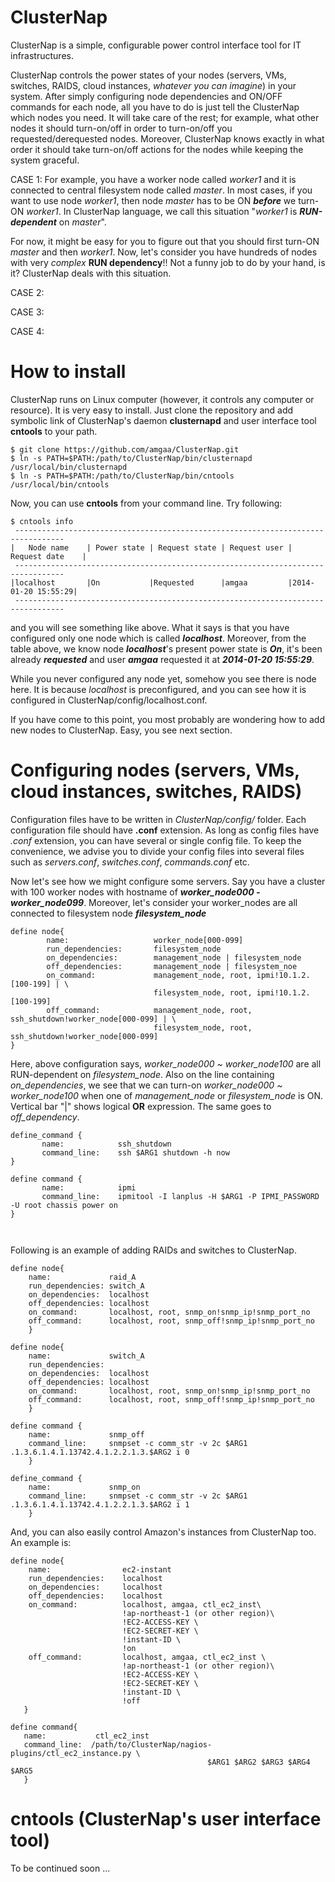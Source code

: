 ClusterNap
==========

ClusterNap is a simple, configurable power control interface tool for IT infrastructures. 

ClusterNap controls the power states of your nodes (servers, VMs, switches, RAIDS, cloud instances, *whatever you can imagine*) in your system. 
After simply configuring node dependencies and ON/OFF commands for each node, all you have to do is just tell the ClusterNap which nodes you need. It will take care of the rest; for example, what other nodes it should turn-on/off in order to turn-on/off you requested/derequested nodes. Moreover, ClusterNap knows exactly in what order it should take turn-on/off actions for the nodes while keeping the system graceful. 



CASE 1:
 For example, you have a worker node called *worker1* and it is connected to central filesystem node called *master*. In most cases, if you want to use node *worker1*, then node *master* has to be ON ***before*** we turn-ON *worker1*. In ClusterNap language, we call this situation "*worker1* is ***RUN-dependent*** on *master*". 

For now, it might be easy for you to figure out that you should first turn-ON *master* and then *worker1*. Now, let's consider you have hundreds of nodes with very *complex* **RUN dependency**!! Not a funny job to do by your hand, is it? ClusterNap deals with this situation. 


 CASE 2:
 
 
 CASE 3: 
 

 CASE 4:
 
 
 

How to install
==============
ClusterNap runs on Linux computer (however, it controls any computer or resource). 
It is very easy to install. Just clone the repository and add symbolic link of ClusterNap's daemon **clusternapd** and user interface tool **cntools** to your path. 

```
$ git clone https://github.com/amgaa/ClusterNap.git
$ ln -s PATH=$PATH:/path/to/ClusterNap/bin/clusternapd /usr/local/bin/clusternapd
$ ln -s PATH=$PATH:/path/to/ClusterNap/bin/cntools /usr/local/bin/cntools
```

Now, you can use **cntools** from your command line. Try following: 

```
$ cntools info
 --------------------------------------------------------------------------------- 
|   Node name    | Power state | Request state | Request user |   Request date    |
 --------------------------------------------------------------------------------- 
|localhost       |On           |Requested      |amgaa         |2014-01-20 15:55:29|
 ---------------------------------------------------------------------------------
```
and you will see something like above. What it says is that you have configured only one node which is called ***localhost***. Moreover, from the table above, we know node ***localhost***'s 
present power state is ***On***, 
it's been already ***requested*** 
and user ***amgaa*** requested it 
at ***2014-01-20 15:55:29***. 

While you never configured any node yet, somehow you see there is node here. It is because *localhost* is preconfigured, and you can see how it is configured in ClusterNap/config/localhost.conf. 

If you have come to this point, you most probably are wondering how to add new nodes to ClusterNap. Easy, you see next section. 



Configuring nodes (servers, VMs, cloud instances, switches, RAIDS)
==================================================================
Configuration files have to be written in *ClusterNap/config/* folder. Each configuration file should have **.conf** extension. As long as config files have *.conf* extension, you can have several or single config file. To keep the convenience, we advise you to divide your config files into several files such as *servers.conf*, *switches.conf*, *commands.conf* etc.

Now let's see how we might configure some servers. Say you have a cluster with 100 worker nodes with hostname of ***worker_node000 - worker_node099***. 
Moreover, let's consider your worker\_nodes are all connected to filesystem node ***filesystem\_node***

```
define node{
        name:                   worker_node[000-099]
        run_dependencies:       filesystem_node
        on_dependencies:        management_node | filesystem_node
        off_dependencies:       management_node | filesystem_noe
        on_command:             management_node, root, ipmi!10.1.2.[100-199] | \
                                filesystem_node, root, ipmi!10.1.2.[100-199]
        off_command:            management_node, root, ssh_shutdown!worker_node[000-099] | \
                                filesystem_node, root, ssh_shutdown!worker_node[000-099]
}
```
 Here, above configuration says, *worker\_node000 ~ worker\_node100* are all RUN-dependent on *filesystem_node*. 
Also on the line containing *on\_dependencies*, we see that  we can turn-on *worker\_node000 ~ worker\_node100* when one of *management\_node* or *filesystem\_node* is ON. Vertical bar "|" shows logical **OR** expression. 
The same goes to *off\_dependency*. 

```
define_command {
       name:            ssh_shutdown
       command_line:    ssh $ARG1 shutdown -h now
}

define command {
       name:            ipmi
       command_line:    ipmitool -I lanplus -H $ARG1 -P IPMI_PASSWORD -U root chassis power on
}

```

```


```
Following is an example of adding RAIDs and switches to ClusterNap.

```
define node{
    name:             raid_A
    run_dependencies: switch_A
    on_dependencies:  localhost
    off_dependencies: localhost
    on_command:       localhost, root, snmp_on!snmp_ip!snmp_port_no
    off_command:      localhost, root, snmp_off!snmp_ip!snmp_port_no
    }

define node{
    name:             switch_A
    run_dependencies:
    on_dependencies:  localhost
    off_dependencies: localhost
    on_command:       localhost, root, snmp_on!snmp_ip!snmp_port_no
    off_command:      localhost, root, snmp_off!snmp_ip!snmp_port_no
    }

define command {
    name:             snmp_off
    command_line:     snmpset -c comm_str -v 2c $ARG1 .1.3.6.1.4.1.13742.4.1.2.2.1.3.$ARG2 i 0
    }

define_command {
    name:             snmp_on
    command_line:     snmpset -c comm_str -v 2c $ARG1 .1.3.6.1.4.1.13742.4.1.2.2.1.3.$ARG2 i 1
    }         
```

And, you can also easily control Amazon's instances from ClusterNap too. An example is:

```
define node{
    name:                ec2-instant
    run_dependencies:    localhost
    on_dependencies:     localhost
    off_dependencies:    localhost
    on_command:          localhost, amgaa, ctl_ec2_inst\
                         !ap-northeast-1 (or other region)\
                         !EC2-ACCESS-KEY \
                         !EC2-SECRET-KEY \
                         !instant-ID \
                         !on
    off_command:         localhost, amgaa, ctl_ec2_inst \
                         !ap-northeast-1 (or other region)\
                         !EC2-ACCESS-KEY \
                         !EC2-SECRET-KEY \
                         !instant-ID \
                         !off
   }
   
define command{
   name:           ctl_ec2_inst
   command_line:  /path/to/ClusterNap/nagios-plugins/ctl_ec2_instance.py \
                                            $ARG1 $ARG2 $ARG3 $ARG4 $ARG5
   }
```


cntools (ClusterNap's user interface tool)
==========================================

To be continued soon ...



